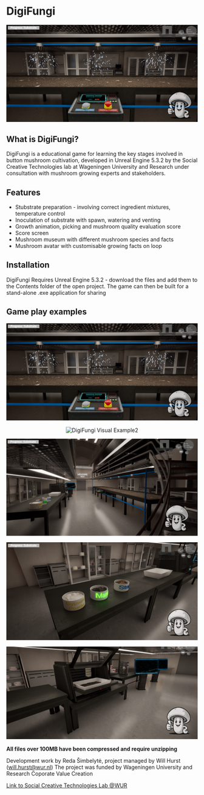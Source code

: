 # DigiFungi

![DigiFungi Visual Example](https://github.com/SCT-lab/DigiFungi/blob/main/images/Watering1.png)

## What is DigiFungi?
DigiFungi is a educational game for learning the key stages involved in button mushroom cultivation, developed in Unreal Engine 5.3.2 by the Social Creative Technologies lab at Wageningen University and Research under consultation with mushroom growing experts and stakeholders.

## Features
* Stubstrate preparation - involving correct ingredient mixtures, temperature control
* Inoculation of substrate with spawn, watering and venting
* Growth animation, picking and mushroom quality evaluation score
* Score screen
* Mushroom museum with different mushroom species and facts
* Mushroom avatar with customisable growing facts on loop

## Installation
DigiFungi Requires Unreal Engine 5.3.2 - download the files and add them to the Contents folder of the open project. The game can then be built for a stand-alone .exe application for sharing

## Game play examples
<p align="center">
  <img src="https://github.com/SCT-lab/DigiFungi/blob/main/images/Watering1.png" alt="DigiFungi Visual Example1" width="600">
</p>

<p align="center">
  <img src="https://ggithub.com/SCT-lab/DigiFungi/blob/main/images/Cooling1.png" alt="DigiFungi Visual Example2" width="600">
</p>

<p align="center">
  <img src="https://github.com/SCT-lab/DigiFungi/blob/main/images/Scene.png" alt="DigiFungi Visual Example3" width="600">
</p>

<p align="center">
  <img src="https://github.com/SCT-lab/DigiFungi/blob/main/images/SubstrateMix.png" alt="DigiFungi Visual Example4" width="600">
</p>

<p align="center">
  <img src="https://github.com/SCT-lab/DigiFungi/blob/main/images/Tray.png" alt="DigiFungi Visual Example4" width="600">
</p>


**All files over 100MB have been compressed and require unzipping**

Development work by Reda Šimbelytė, project managed by Will Hurst (will.hurst@wur.nl)
The project was funded by Wageningen University and Research Coporate Value Creation

[Link to Social Creative Technologies Lab @WUR](https://www.linkedin.com/company/sct-lab)




